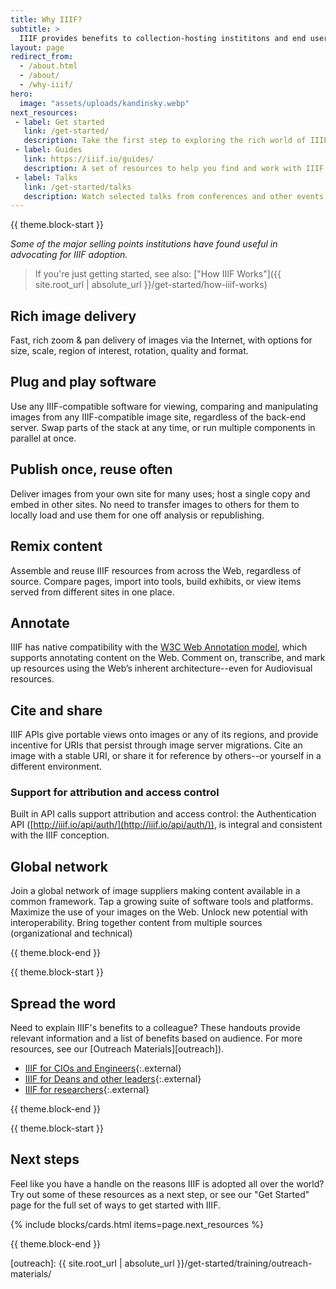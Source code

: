 ```yaml
---
title: Why IIIF?
subtitle: >
  IIIF provides benefits to collection-hosting instititons and end users alike.
layout: page
redirect_from:
  - /about.html
  - /about/
  - /why-iiif/
hero:
  image: "assets/uploads/kandinsky.webp"
next_resources:
 - label: Get started
   link: /get-started/
   description: Take the first step to exploring the rich world of IIIF-enabled materials.
 - label: Guides
   link: https://iiif.io/guides/
   description: A set of resources to help you find and work with IIIF materials, built by members of the IIIF community.
 - label: Talks
   link: /get-started/talks
   description: Watch selected talks from conferences and other events to learn more about IIIF directly from the community.
---
```


{{ theme.block-start }}

*Some of the major selling points institutions have found useful in advocating for IIIF adoption.*

> If you're just getting started, see also: ["How IIIF Works"]({{ site.root_url | absolute_url }}/get-started/how-iiif-works)

## Rich image delivery

Fast, rich zoom & pan delivery of images via the Internet, with options for size, scale, region of interest, rotation, quality and format.


## Plug and play software

Use any IIIF-compatible software for viewing, comparing and manipulating images from any IIIF-compatible image site, regardless of the back-end server. Swap parts of the stack at any time, or run multiple components in parallel at once.


## Publish once, reuse often

Deliver images from your own site for many uses; host a single copy and embed in other sites. No need to transfer images to others for them to locally load and use them for one off analysis or republishing.


## Remix content

Assemble and reuse IIIF resources from across the Web, regardless of source. Compare pages, import into tools, build exhibits, or view items served from different sites in one place.


## Annotate

IIIF has native compatibility with the [W3C Web Annotation model][wadm], which supports annotating content on the Web. Comment on, transcribe, and mark up resources using the Web’s inherent architecture--even for Audiovisual resources.


## Cite and share

IIIF APIs give portable views onto images or any of its regions, and provide incentive for URIs that persist through image server migrations. Cite an image with a stable URI, or share it for reference by others--or yourself in a different environment.


### Support for attribution and access control

Built in API calls support attribution and access control: the Authentication API ([http://iiif.io/api/auth/](http://iiif.io/api/auth/)), is integral and consistent with the IIIF conception.


## Global network

Join a global network of image suppliers making content available in a common framework. Tap a growing suite of software tools and platforms. Maximize the use of your images on the Web. Unlock new potential with interoperability. Bring together content from multiple sources (organizational and technical)

{{ theme.block-end }}

{{ theme.block-start }}

## Spread the word

Need to explain IIIF's benefits to a colleague? These handouts provide relevant information and a list of benefits based on audience. For more resources, see our [Outreach Materials][outreach]).

- [IIIF for CIOs and Engineers](https://docs.google.com/document/d/1RJbJ8MdNWC_6Y1fyCvvtAzZfQIhHNDiFrpS2XA5TdGs/edit?usp=sharing){:.external}
- [IIIF for Deans and other leaders](https://docs.google.com/document/d/1G62fUv1V6iUhskMDNgZlcyXVoIk4O9_FIOrL4kjlxXM/edit?usp=sharing){:.external}
- [IIIF for researchers](https://docs.google.com/document/d/1GWfh0F6HlzJtII9JxyED2CQ4eH9qwtGdO9yhMHxqvjs/edit?usp=sharing){:.external}

{{ theme.block-end }}

{{ theme.block-start }}

## Next steps

Feel like you have a handle on the reasons IIIF is adopted all over the world? Try out some of these resources as a next step, or see our "Get Started" page for the full set of ways to get started with IIIF.

{% include blocks/cards.html items=page.next_resources %}

{{ theme.block-end }}


[wadm]: https://www.w3.org/TR/2017/REC-annotation-model-20170223/
[awesome]: https://github.com/IIIF/awesome-iiif
[outreach]: {{ site.root_url | absolute_url }}/get-started/training/outreach-materials/
